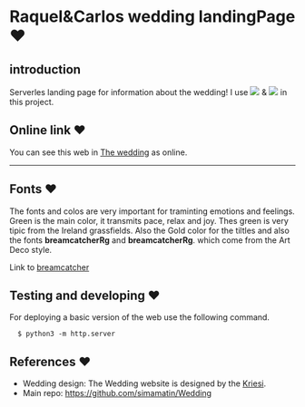 # Raquel&Carlos wedding landingPage ❤️

## introduction
Serverles landing page for information about the wedding! I use ![](https://img.shields.io/badge/HTML5-E34F26?style=for-the-badge&logo=html5&logoColor=white) & ![](https://img.shields.io/badge/CSS3-1572B6?style=for-the-badge&logo=css3&logoColor=white) in this project.


## Online link ❤️

 You can see this web in [The wedding](https://duxy1996.github.io/Wedding/) as online.

---

## Fonts ❤️

The fonts and colos are very important for traminting emotions and feelings. Green is the main color, it transmits pace, relax and joy. Thes green is very tipic from the Ireland grassfields. Also the Gold color for the tiltles and also the fonts **breamcatcherRg** and **breamcatcherRg**. which come from the Art Deco style.

Link to [breamcatcher](https://www.dafont.com/es/breamcatcher.font)

## Testing and developing ❤️

For deploying a basic version of the web use the following command.

``` shell
  $ python3 -m http.server
```

## References ❤️

* Wedding design: The Wedding website is designed by the [Kriesi](https://kriesi.at/themes/enfold-wedding/).
* Main repo: https://github.com/simamatin/Wedding
